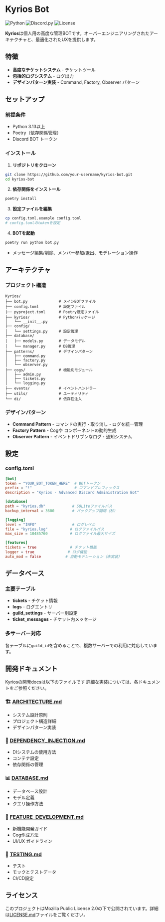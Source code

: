 # Kyrios Bot

![Python](https://img.shields.io/badge/python-3.13%2B-blue.svg)
![Discord.py](https://img.shields.io/badge/discord.py-2.4.0-blue.svg)
![License](https://img.shields.io/badge/license-MPL--2.0-green.svg)

**Kyrios**は個人用の高度な管理BOTです。オーバーエンジニアリングされたアーキテクチャと、最適化されたUXを提供します。

## 特徴

- **高度なチケットシステム** - チケットツール
- **包括的ログシステム** - ログ出力
- **デザインパターン実装** - Command, Factory, Observer パターン

## セットアップ

### 前提条件

- Python 3.13以上
- Poetry（依存関係管理）
- Discord BOT トークン

### インストール

1. **リポジトリをクローン**
```bash
git clone https://github.com/your-username/kyrios-bot.git
cd kyrios-bot
```

2. **依存関係をインストール**
```bash
poetry install
```

3. **設定ファイルを編集**
```bash
cp config.toml.example config.toml
# config.tomlのtokenを設定
```

4. **BOTを起動**
```bash
poetry run python bot.py
```
 - メッセージ編集/削除、メンバー参加/退出、モデレーション操作

## アーキテクチャ

### プロジェクト構造
```
Kyrios/
├── bot.py              # メインBOTファイル
├── config.toml         # 設定ファイル
├── pyproject.toml      # Poetry設定ファイル
├── kyrios/             # Pythonパッケージ
│   └── __init__.py
├── config/
│   └── settings.py     # 設定管理
├── database/
│   ├── models.py       # データモデル
│   └── manager.py      # DB管理
├── patterns/           # デザインパターン
│   ├── command.py
│   ├── factory.py
│   └── observer.py
├── cogs/               # 機能別モジュール
│   ├── admin.py
│   ├── tickets.py
│   └── logging.py
├── events/             # イベントハンドラー
├── utils/              # ユーティリティ
└── di/                 # 依存性注入
```

### デザインパターン

- **Command Pattern** - コマンドの実行・取り消し・ログを統一管理
- **Factory Pattern** - Cogや コンポーネントの動的生成
- **Observer Pattern** - イベントドリブンなログ・通知システム

## 設定

### config.toml
```toml
[bot]
token = "YOUR_BOT_TOKEN_HERE"  # BOTトークン
prefix = "!"                   # コマンドプレフィックス
description = "Kyrios - Advanced Discord Administration Bot"

[database]
path = "kyrios.db"            # SQLiteファイルパス
backup_interval = 3600        # バックアップ間隔（秒）

[logging]
level = "INFO"                # ログレベル
file = "kyrios.log"          # ログファイルパス
max_size = 10485760          # ログファイル最大サイズ

[features]
tickets = true               # チケット機能
logger = true               # ログ機能
auto_mod = false           # 自動モデレーション（未実装）
```

## データベース

### 主要テーブル
- **tickets** - チケット情報
- **logs** - ログエントリ
- **guild_settings** - サーバー別設定
- **ticket_messages** - チケット内メッセージ

### 多サーバー対応
各テーブルに`guild_id`を含めることで、複数サーバーでの利用に対応しています。

## 開発ドキュメント

Kyriosの開発docsは以下のファイルです
詳細な実装については、各ドキュメントをご参照ください。

### 🏗️ [ARCHITECTURE.md](ARCHITECTURE.md)
- システム設計原則
- プロジェクト構造詳細
- デザインパターン実装

### 💉 [DEPENDENCY_INJECTION.md](DEPENDENCY_INJECTION.md)
- DIシステムの使用方法
- コンテナ設定
- 依存関係の管理

### 📊 [DATABASE.md](DATABASE.md)
- データベース設計
- モデル定義
- クエリ操作方法

### 🚀 [FEATURE_DEVELOPMENT.md](FEATURE_DEVELOPMENT.md)
- 新機能開発ガイド
- Cog作成方法
- UI/UX ガイドライン

### 🧪 [TESTING.md](TESTING.md)
- テスト
- モックとテストデータ
- CI/CD設定

## ライセンス

このプロジェクトはMozilla Public License 2.0の下で公開されています。詳細は[LICENSE.md](LICENSE.md)ファイルをご覧ください。
